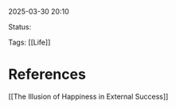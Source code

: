 


2025-03-30 20:10


Status:

Tags: [[Life]]



# References

[[The Illusion of Happiness in External Success]]





